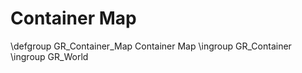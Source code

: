 Container Map
=============


\defgroup GR_Container_Map Container Map
\ingroup GR_Container
\ingroup GR_World
